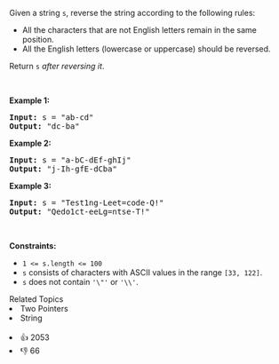 <p>Given a string <code>s</code>, reverse the string according to the following rules:</p>

<ul> 
 <li>All the characters that are not English letters remain in the same position.</li> 
 <li>All the English letters (lowercase or uppercase) should be reversed.</li> 
</ul>

<p>Return <code>s</code><em> after reversing it</em>.</p>

<p>&nbsp;</p> 
<p><strong class="example">Example 1:</strong></p> 
<pre><strong>Input:</strong> s = "ab-cd"
<strong>Output:</strong> "dc-ba"
</pre>
<p><strong class="example">Example 2:</strong></p> 
<pre><strong>Input:</strong> s = "a-bC-dEf-ghIj"
<strong>Output:</strong> "j-Ih-gfE-dCba"
</pre>
<p><strong class="example">Example 3:</strong></p> 
<pre><strong>Input:</strong> s = "Test1ng-Leet=code-Q!"
<strong>Output:</strong> "Qedo1ct-eeLg=ntse-T!"
</pre> 
<p>&nbsp;</p> 
<p><strong>Constraints:</strong></p>

<ul> 
 <li><code>1 &lt;= s.length &lt;= 100</code></li> 
 <li><code>s</code> consists of characters with ASCII values in the range <code>[33, 122]</code>.</li> 
 <li><code>s</code> does not contain <code>'\"'</code> or <code>'\\'</code>.</li> 
</ul>

<div><div>Related Topics</div><div><li>Two Pointers</li><li>String</li></div></div><br><div><li>👍 2053</li><li>👎 66</li></div>